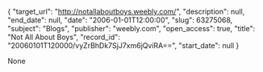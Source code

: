 {
  "target_url": "http://notallaboutboys.weebly.com/", 
  "description": null, 
  "end_date": null, 
  "date": "2006-01-01T12:00:00", 
  "slug": 63275068, 
  "subject": "Blogs", 
  "publisher": "weebly.com", 
  "open_access": true, 
  "title": "Not All About Boys", 
  "record_id": "20060101T120000/vyZrBhDk7SjJ7xm6jQviRA==", 
  "start_date": null
}

None